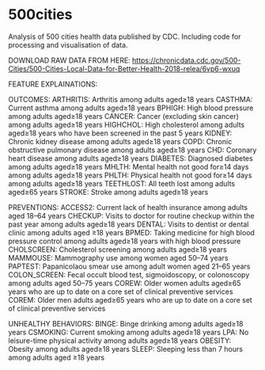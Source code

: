 # 500cities
Analysis of 500 cities health data published by CDC. Including code for processing and visualisation of data.

DOWNLOAD RAW DATA FROM HERE:
https://chronicdata.cdc.gov/500-Cities/500-Cities-Local-Data-for-Better-Health-2018-relea/6vp6-wxuq

FEATURE EXPLAINATIONS:

OUTCOMES:
ARTHRITIS: Arthritis among adults aged≥18 years
CASTHMA: Current asthma among adults aged≥18 years
BPHIGH: High blood pressure among adults aged≥18 years
CANCER: Cancer (excluding skin cancer) among adults aged≥18 years
HIGHCHOL: High cholesterol among adults aged≥18 years who have been screened in the past 5 years
KIDNEY: Chronic kidney disease among adults aged≥18 years
COPD: Chronic obstructive pulmonary disease among adults aged≥18 years 
CHD: Coronary heart disease among adults aged≥18 years
DIABETES: Diagnosed diabetes among adults aged≥18 years
MHLTH: Mental health not good for≥14 days among adults aged≥18 years
PHLTH: Physical health not good for≥14 days among adults aged≥18 years
TEETHLOST: All teeth lost among adults aged≥65 years
STROKE: Stroke among adults aged≥18 years

PREVENTIONS:
ACCESS2: Current lack of health insurance among adults aged 18–64 years
CHECKUP: Visits to doctor for routine checkup within the past year among adults aged≥18 years
DENTAL: Visits to dentist or dental clinic among adults aged ≥18 years
BPMED: Taking medicine for high blood pressure control among adults aged≥18 years with high blood pressure
CHOLSCREEN: Cholesterol screening among adults aged≥18 years
MAMMOUSE: Mammography use among women aged 50–74 years
PAPTEST: Papanicolaou smear use among adult women aged 21–65 years
COLON_SCREEN: Fecal occult blood test, sigmoidoscopy, or colonoscopy among adults aged 50–75 years
COREW: Older women adults aged≥65 years who are up to date on a core set of clinical preventive services
COREM: Older men adults aged≥65 years who are up to date on a core set of clinical preventive services

UNHEALTHY BEHAVIORS:
BINGE: Binge drinking among adults aged≥18 years
CSMOKING: Current smoking among adults aged≥18 years
LPA: No leisure-time physical activity among adults aged≥18 years
OBESITY: Obesity among adults aged≥18 years
SLEEP: Sleeping less than 7 hours among adults aged ≥18 years
